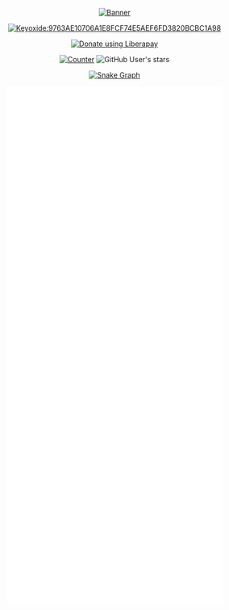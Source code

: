 <div align="center">

[![Banner](https://svg-banners.vercel.app/api?type=rainbow&text1=sitiom%20&width=800&height=400)](https://github.com/sitiom)

[![Keyoxide:9763AE10706A1E8FCF74E5AEF6FD3820BCBC1A98](https://img.shields.io/badge/Keyoxide-F6FD%203820%20BCBC%201A98-blue?logo=keybase)](https://keyoxide.org/9763AE10706A1E8FCF74E5AEF6FD3820BCBC1A98)

[![Donate using Liberapay](https://liberapay.com/assets/widgets/donate.svg)](https://liberapay.com/sitiom)

[![Counter](https://visitor-badge.laobi.icu/badge?page_id=sitiom.sitiom)](https://github.com/sitiom)
![GitHub User's stars](https://img.shields.io/github/stars/sitiom?affiliations=OWNER%2CCOLLABORATOR&label=GH%20stars)

[![Snake Graph](https://raw.githubusercontent.com/sitiom/sitiom/assets/github-snake.svg)](https://github.com/sitiom)

[![Metrics](https://raw.githubusercontent.com/sitiom/sitiom/assets/github-metrics.svg)](https://github.com/sitiom)

</div>
